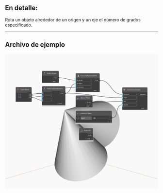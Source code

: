 <!--- Autodesk.DesignScript.Geometry.Geometry.Rotate(origin, axis, degrees) --->
<!--- CGMTJF4G5CTK6EB36WTQMM4CXAQI7MUY7663A6FKXLX43NPGZ2VA --->
## En detalle:
Rota un objeto alrededor de un origen y un eje el número de grados especificado.
___
## Archivo de ejemplo

![Rotate (origin, axis, degrees)](./CGMTJF4G5CTK6EB36WTQMM4CXAQI7MUY7663A6FKXLX43NPGZ2VA_img.jpg)

